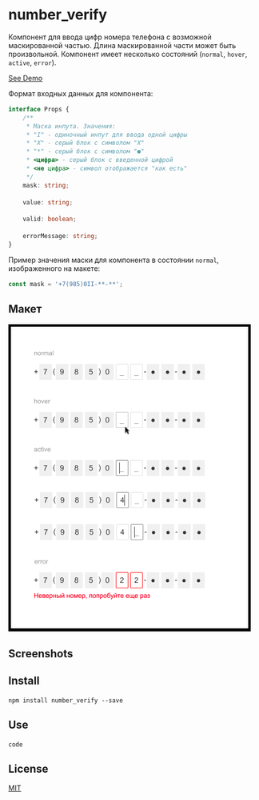# number_verify

Компонент для ввода цифр номера телефона с возможной маскированной частью. 
Длина маскированной части может быть произвольной. 
Компонент имеет несколько состояний (`normal`, `hover`, `active`, `error`).

[See Demo](http://example.org)


Формат входных данных для компонента:

```typescript
interface Props {
    /**
     * Маска инпута. Значения:
     * "I" - одиночный инпут для ввода одной цифры
     * "X" - серый блок с символом "X"
     * "*" - серый блок с символом "●"
     * <цифра> - серый блок с введенной цифрой
     * <не цифра> - символ отображается "как есть"
     */
    mask: string;
    
    value: string;

    valid: boolean;

    errorMessage: string;
}
```

Пример значения маски для компонента в состоянии `normal`, изображенного на макете:

```typescript
const mask = '+7(985)0II-**-**';
```

## Макет

![alt text](images/макет.png "макет")

## Screenshots

## Install

```
npm install number_verify --save
```

## Use

```
code
```

## License

[MIT](LICENSE)



